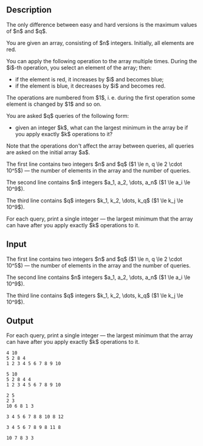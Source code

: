 ## Description

<div><p><span class="tex-font-style-bf">The only difference between easy and hard versions is the maximum values of $n$ and $q$</span>.</p><p>You are given an array, consisting of $n$ integers. Initially, all elements are red.</p><p>You can apply the following operation to the array multiple times. During the $i$-th operation, you select an element of the array; then: </p><ul> <li> if the element is red, it increases by $i$ and becomes blue; </li><li> if the element is blue, it decreases by $i$ and becomes red. </li></ul><p>The operations are numbered from $1$, i. e. during the first operation some element is changed by $1$ and so on.</p><p>You are asked $q$ queries of the following form: </p><ul> <li> given an integer $k$, what can the largest minimum in the array be if you apply <span class="tex-font-style-bf">exactly</span> $k$ operations to it? </li></ul><p>Note that the operations don't affect the array between queries, all queries are asked on the initial array $a$.</p></div><div class="input-specification"><p>The first line contains two integers $n$ and $q$ ($1 \le n, q \le 2 \cdot 10^5$)&nbsp;— the number of elements in the array and the number of queries.</p><p>The second line contains $n$ integers $a_1, a_2, \dots, a_n$ ($1 \le a_i \le 10^9$).</p><p>The third line contains $q$ integers $k_1, k_2, \dots, k_q$ ($1 \le k_j \le 10^9$).</p></div><div class="output-specification"><p>For each query, print a single integer&nbsp;— the largest minimum that the array can have after you apply <span class="tex-font-style-bf">exactly</span> $k$ operations to it.</p></div>

## Input

<p>The first line contains two integers $n$ and $q$ ($1 \le n, q \le 2 \cdot 10^5$)&nbsp;— the number of elements in the array and the number of queries.</p><p>The second line contains $n$ integers $a_1, a_2, \dots, a_n$ ($1 \le a_i \le 10^9$).</p><p>The third line contains $q$ integers $k_1, k_2, \dots, k_q$ ($1 \le k_j \le 10^9$).</p>

## Output

<p>For each query, print a single integer&nbsp;— the largest minimum that the array can have after you apply <span class="tex-font-style-bf">exactly</span> $k$ operations to it.</p>





```input1
4 10
5 2 8 4
1 2 3 4 5 6 7 8 9 10
```




```input2
5 10
5 2 8 4 4
1 2 3 4 5 6 7 8 9 10
```




```input3
2 5
2 3
10 6 8 1 3
```




```output1
3 4 5 6 7 8 8 10 8 12
```




```output2
3 4 5 6 7 8 9 8 11 8
```




```output3
10 7 8 3 3
```


